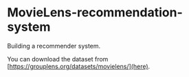 # MovieLens-recommendation-system
Building a recommender system.

You can download the dataset from [https://grouplens.org/datasets/movielens/](here).
